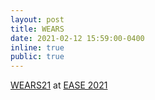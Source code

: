```yaml
---
layout: post
title: WEARS
date: 2021-02-12 15:59:00-0400
inline: true
public: true
---
```


<a href="https://wears21.github.io/">WEARS21</a> at <a href= "https://www.ntnu.edu/ease2021">EASE 2021</a>